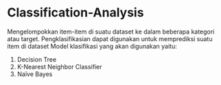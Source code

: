 # Classification-Analysis
Mengelompokkan item-item di suatu dataset ke dalam beberapa kategori atau target.  Pengklasifikasian dapat digunakan untuk memprediksi suatu item di dataset 
Model klasifikasi yang akan digunakan yaitu:
1. Decision Tree 
2. K-Nearest Neighbor Classifier
3. Naïve Bayes
